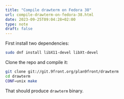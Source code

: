```yaml
---
title: "Compile drawterm on Fedora 38"
url: compile-drawterm-on-fedora-38.html
date: 2023-09-25T09:04:28+02:00
type: note
draft: false
---
```


First install two dependencies:

```sh
sudo dnf install libX11-devel libXt-devel
```

Clone the repo and compile it:

```sh
git clone git://git.9front.org/plan9front/drawterm
cd drawterm
CONF=unix make
```

That should produce `drawterm` binary.
